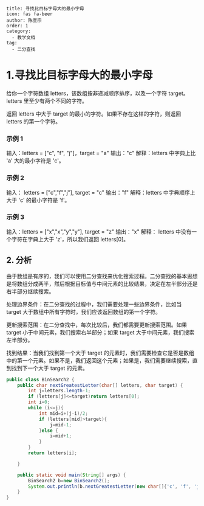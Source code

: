 ```
title: 寻找比目标字母大的最小字母
icon: fas fa-beer
author: 陈宣宗
order: 1
category:
  - 教学文档
tag:
  - 二分查找
```

# 1.寻找比目标字母大的最小字母
给你一个字符数组 letters，该数组按非递减顺序排序，以及一个字符 target。letters 里至少有两个不同的字符。

返回 letters 中大于 target 的最小的字符。如果不存在这样的字符，则返回 letters 的第一个字符。

### 示例 1

输入：letters = ["c", "f", "j"]，target = "a"
输出："c"
解释：letters 中字典上比 'a' 大的最小字符是 'c'。

### 示例 2

输入： letters = ["c","f","j"], target = "c"
输出："f"
解释：letters 中字典顺序上大于 'c' 的最小字符是 'f'。

### 示例 3

输入：letters = ["x","x","y","y"], target = "z"
输出："x"
解释： letters 中没有一个字符在字典上大于 'z'，所以我们返回 letters[0]。

## 2. 分析

由于数组是有序的，我们可以使用二分查找来优化搜索过程。二分查找的基本思想是将数组分成两半，然后根据目标值与中间元素的比较结果，决定在左半部分还是右半部分继续搜索。

处理边界条件：在二分查找的过程中，我们需要处理一些边界条件，比如当 target 大于数组中所有字符时，我们应该返回数组的第一个字符。

更新搜索范围：在二分查找中，每次比较后，我们都需要更新搜索范围。如果 target 小于中间元素，我们搜索右半部分；如果 target 大于中间元素，我们搜索左半部分。

找到结果：当我们找到第一个大于 target 的元素时，我们需要检查它是否是数组中的第一个元素。如果不是，我们返回这个元素；如果是，我们需要继续搜索，直到找到下一个大于 target 的元素。


```java
public class BinSearch2 {
    public char nextGreatestLetter(char[] letters, char target) {
        int j=letters.length-1;
        if (letters[j]<=target)return letters[0];
        int i=0;
        while (i<=j){
            int mid=i+(j-i)/2;
            if (letters[mid]>target){
                j=mid-1;
            }else {
                i=mid+1;
            }
        }
        return letters[i];

    }

    public static void main(String[] args) {
        BinSearch2 b=new BinSearch2();
        System.out.println(b.nextGreatestLetter(new char[]{'c', 'f', 'j'}, 'a'));
    }
}

```




